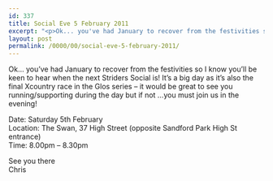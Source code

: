 ```yaml
---
id: 337
title: Social Eve 5 February 2011
excerpt: "<p>Ok... you've had January to recover from the festivities so I know you'll be keen to hear when the next Striders Social is! It's a big day as it's also the final Xcountry race in the Glos series - it would be great to see you running/supporting during the day but if not ...you must join us in the evening!</p><p>Date: Saturday 5th February Location: The Swan, 37 High Street (opposite Sandford Park High St entrance) Time: 8.00pm - 8.30pm</p><p>See you there Chris</p>"
layout: post
permalink: /0000/00/social-eve-5-february-2011/
---
```

Ok&#8230; you&#8217;ve had January to recover from the festivities so I know you&#8217;ll be keen to hear when the next Striders Social is! It&#8217;s a big day as it&#8217;s also the final Xcountry race in the Glos series &#8211; it would be great to see you running/supporting during the day but if not &#8230;you must join us in the evening!

Date: Saturday 5th February  
Location: The Swan, 37 High Street (opposite Sandford Park High St entrance)  
Time: 8.00pm &#8211; 8.30pm

See you there  
Chris